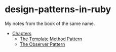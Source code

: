 design-patterns-in-ruby
=======================

My notes from the book of the same name.

* [Chapters](/chapters)
  * [The Template Method Pattern](/chapters/the-template-method-pattern)
  * [The Observer Pattern](/chapters/the-observer-pattern)
